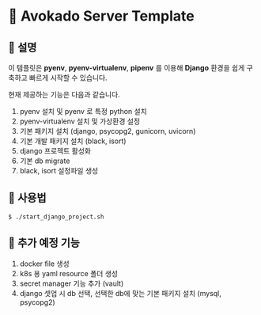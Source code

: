 # 🥑 Avokado Server Template
## 📝 설명
이 템플릿은 **pyenv**, **pyenv-virtualenv**, **pipenv** 를 이용해 **Django** 환경을 쉽게 구축하고 빠르게 시작할 수 있습니다.

현재 제공하는 기능은 다음과 같습니다.
1. pyenv 설치 및 pyenv 로 특정 python 설치
2. pyenv-virtualenv 설치 및 가상환경 설정
3. 기본 패키지 설치 (django, psycopg2, gunicorn, uvicorn)
4. 기본 개발 패키지 설치 (black, isort)
5. django 프로젝트 활성화
6. 기본 db migrate
7. black, isort 설정파일 생성
## 🚀 사용법
```shell
$ ./start_django_project.sh
```
## 🚧 추가 예정 기능
1. docker file 생성
2. k8s 용 yaml resource 폴더 생성
3. secret manager 기능 추가 (vault)
4. django 셋업 시 db 선택, 선택한 db에 맞는 기본 패키지 설치 (mysql, psycopg2)
